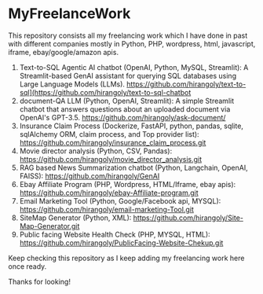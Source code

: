 # MyFreelanceWork

This repository consists all my freelancing work which I have done in past with different companies mostly in Python, PHP, wordpress, html, javascript, iframe, ebay/google/amazon apis.

1. Text-to-SQL Agentic AI chatbot (OpenAI, Python, MySQL, Streamlit): A Streamlit-based GenAI assistant for querying SQL databases using Large Language Models (LLMs). https://github.com/hirangoly/text-to-sql](https://github.com/hirangoly/text-to-sql-chatbot
2. document-QA LLM (Python, OpenAI, Streamlit): A simple Streamlit chatbot that answers questions about an uploaded document via OpenAI's GPT-3.5. https://github.com/hirangoly/ask-document/
3. Insurance Claim Process (Dockerize, FastAPI, python, pandas, sqlite, sqlAlchemy ORM, claim process, and Top provider list): https://github.com/hirangoly/insurance_claim_process.git
4. Movie director analysis (Python, CSV, Pandas): https://github.com/hirangoly/movie_director_analysis.git
5. RAG based News Summarization chatbot (Python, Langchain, OpenAI, FAISS): https://github.com/hirangoly/GenAI
6. Ebay Affiliate Program (PHP, Wordpress, HTML/Iframe, ebay apis): https://github.com/hirangoly/ebay-Affiliate-program.git
7. Email Marketing Tool (Python, Google/Facebook api, MYSQL): https://github.com/hirangoly/email-marketing-Tool.git
8. SiteMap Generator (Python, XML): https://github.com/hirangoly/Site-Map-Generator.git
9. Public facing Website Health Check (PHP, MYSQL, HTML): https://github.com/hirangoly/PublicFacing-Website-Chekup.git

Keep checking this repository as I keep adding my freelancing work here once ready.

Thanks for looking!
